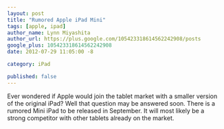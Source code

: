 ```yaml
---
layout: post
title: "Rumored Apple iPad Mini"
tags: [apple, ipad]
author_name: Lynn Miyashita
author_url: https://plus.google.com/105423318614562242908/posts
google_plus: 105423318614562242908
date: 2012-07-29 11:05:00 -8

category: iPad

published: false
---
```


Ever wondered if Apple would join the tablet market with a smaller version of the original iPad? Well that question may be answered soon. There is a rumored Mini iPad to be released in September. It will most likely be a strong competitor with other tablets already on the market.